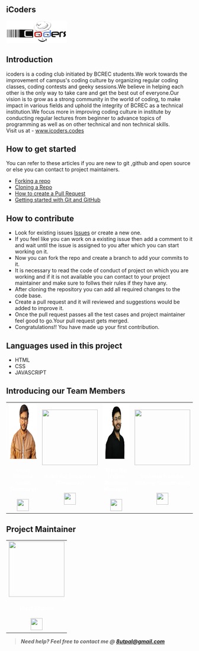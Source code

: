 ## iCoders
<img src="img/logo.png">


## Introduction
icoders is a coding club initiated by BCREC students.We work towards the improvement of campus's coding culture by organizing regular coding classes, coding contests and geeky sessions.We believe in helping each other is the only way to take care and get the best out of everyone.Our vision is to grow as a strong community in the world of coding, to make impact in various fields and uphold the integrity of BCREC as a technical institution.We focus more in improving coding culture in institute by conducting regular lectures from beginner to advance topics of programming as well as on other technical and non technical skills.<br>
Visit us at - www.icoders.codes

## How to get started
You can refer to these articles if you are new to git ,github and open source or else you can contact to project maintainers.
- [Forking a repo](https://help.github.com/en/github/getting-started-with-github/fork-a-repo)
- [Cloning a Repo](https://help.github.com/en/desktop/contributing-to-projects/creating-a-pull-request)
- [How to create a Pull Request](https://opensource.com/article/19/7/create-pull-request-github)
- [Getting started with Git and GitHub](https://towardsdatascience.com/getting-started-with-git-and-github-6fcd0f2d4ac6)

## How to contribute
- Look for existing issues [Issues](https://github.com/utpal8/icoders/issues) or create a new one.
- If you feel like you can work on a existing issue then add a comment to it and wait until the issue is assigned to you after which you can start working on it.
- Now you can fork the repo and create a branch to add your commits to it.
- It is necessary to read the code of conduct of project on which you are working and if it is not available you can contact to your project maintainer and make sure to follws their rules if they have any.
- After cloning the repository you can add all required changes to the code base.
- Create a pull request and it will reviewed and suggestions would be added to improve it.
- Once the pull request passes all the test cases and project maintainer feel good to go.Your pull request gets merged.
- Congratulations!! You have made up your first contribution.

## Languages used in this project
- HTML
- CSS
- JAVASCRIPT

## Introducing our Team Members 
<table>
<tr>
<td align="center"><img src="img/Team/utpal.png" width=150px height=150px /></a></br> <h4 style="color:white;">Utpal Sharma <br>(Joint Secretary)</h4>
<a href="https://www.linkedin.com/in/utpal8513/"><img src="https://mpng.subpng.com/20180324/vhe/kisspng-linkedin-computer-icons-logo-social-networking-ser-facebook-5ab6ebfe5f5397.2333748215219374063905.jpg" width="32px" height="32px"></a></td>

<td align="center"><a href="https://github.com/Ankit-0212"><img src="https://avatars.githubusercontent.com/u/65727415?v=4" width=150px height=150px /></a></br> <h4 style="color:white;">Ankit Raj Srivastava <br>(Treasurer)</h4>
<a href="https://www.linkedin.com/in/ankit-raj-srivastava-1a93241a0/"><img src="https://mpng.subpng.com/20180324/vhe/kisspng-linkedin-computer-icons-logo-social-networking-ser-facebook-5ab6ebfe5f5397.2333748215219374063905.jpg" width="32px" height="32px"></a></td>

<td align="center"><img src="img/Team/rishi.png" width=150px height=150px /></a></br> <h4 style="color:white;">Rishi Raj <br>(Public Relations Manager)</h4>
<a href="https://www.linkedin.com/in/rishi-code/"><img src="https://mpng.subpng.com/20180324/vhe/kisspng-linkedin-computer-icons-logo-social-networking-ser-facebook-5ab6ebfe5f5397.2333748215219374063905.jpg" width="32px" height="32px"></a></td>

<td align="center"><a href="https://github.com/DevanshKaushik"><img src="https://avatars.githubusercontent.com/u/64960191?v=4" width=150px height=150px /></a></br> <h4 style="color:white;">Devansh Kaushik <br>(Startup Coordinator)</h4>
<a href="https://www.linkedin.com/in/devansh-kaushik-a9a6ab194/"><img src="https://mpng.subpng.com/20180324/vhe/kisspng-linkedin-computer-icons-logo-social-networking-ser-facebook-5ab6ebfe5f5397.2333748215219374063905.jpg" width="32px" height="32px"></a></td>

</tr>
</table>

## Project Maintainer
<table>
<tr>
<td align="center"><a href="https://github.com/utpal8"><img src="https://avatars.githubusercontent.com/u/64765209?v=4" width=150px height=150px /></a></br> <h4 style="color:white;">Utpal Sharma</h4>
<a href="https://www.linkedin.com/in/utpal8513/"><img src="https://mpng.subpng.com/20180324/vhe/kisspng-linkedin-computer-icons-logo-social-networking-ser-facebook-5ab6ebfe5f5397.2333748215219374063905.jpg" width="32px" height="32px"></a></td>
</tr>
</table>

> **_Need help? Feel free to contact me @ [8utpal@gmail.com](mailto:8utpal@gmail.com?Subject=icoders)_**
